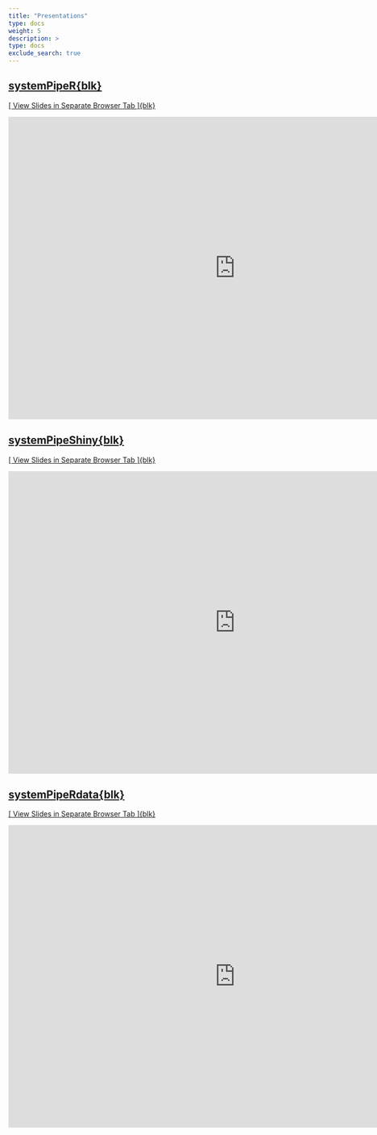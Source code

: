 ```yaml
---
title: "Presentations"
type: docs
weight: 5
description: >
type: docs
exclude_search: true
---
```


## [systemPipeR{blk}](http://bioconductor.org/packages/devel/bioc/html/systemPipeR.html)

[[ View Slides in Separate Browser Tab ]{blk}](https://systempipe.org/presentations/spr/SPR_project.html#1)

<iframe width="900" height="600" src="https://systempipe.org/presentations/spr/SPR_project.html#1" frameborder="0" allow="accelerometer; autoplay; encrypted-media; gyroscope; picture-in-picture" allowfullscreen></iframe>


## [systemPipeShiny{blk}](http://bioconductor.org/packages/devel/bioc/html/systemPipeShiny.html)

[[ View Slides in Separate Browser Tab ]{blk}](https://systempipe.org/presentations/sps/SPS_intro.html#1)

<iframe width="900" height="600" src="https://systempipe.org/presentations/sps/SPS_intro.html#1" frameborder="0" allow="accelerometer; autoplay; encrypted-media; gyroscope; picture-in-picture" allowfullscreen></iframe>


## [systemPipeRdata{blk}](http://www.bioconductor.org/packages/release/data/experiment/html/systemPipeRdata.html)

[[ View Slides in Separate Browser Tab ]{blk}](https://systempipe.org/presentations/sprdata/SPRdata.html#1)

<iframe width="900" height="600" src="https://systempipe.org/presentations/sprdata/SPRdata.html#1" frameborder="0" allow="accelerometer; autoplay; encrypted-media; gyroscope; picture-in-picture" allowfullscreen></iframe>




